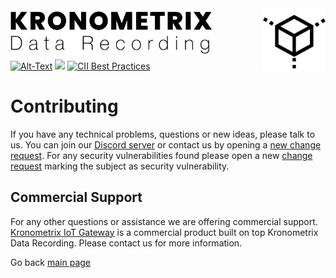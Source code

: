 <img src="/docs/img/KDR-Text.png" align="left" height="74" width="325" />
<img src="/docs/img/KDR.png" align="right" height="100" width="100"/>
<br/><br/>
<br/><br/>

[![Alt-Text](https://img.shields.io/static/v1.svg?label=ver&message=1.8.3&color=success)](docs/start.md)
[![](https://img.shields.io/static/v1.svg?label=license&message=GPL2&color=blue)](LICENSE)
[![CII Best Practices](https://bestpractices.coreinfrastructure.org/projects/1855/badge)](https://bestpractices.coreinfrastructure.org/projects/1855)

# Contributing

If you have any technical problems, questions or new ideas, please talk to us. You can join our [Discord server](https://discord.gg/PF7wqeuCFV) or contact us by opening a [new change request](https://gitlab.com/kronometrix/recording/issues). For any security vulnerabilities found please open a new [change request](https://gitlab.com/kronometrix/recording/issues) marking the subject as security vulnerability.


## Commercial Support
For any other questions or assistance we are offering commercial support. [Kronometrix IoT Gateway](https://www.kronometrix.com/iotgateway) is a commercial product built on top Kronometrix Data Recording. Please contact us for more information.

Go back [main page](https://gitlab.com/kronometrix/recording/)
